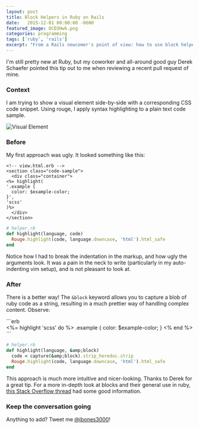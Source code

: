 ```yaml
---
layout: post
title: Block Helpers in Ruby on Rails
date:   2015-12-01 00:00:00 -0600
featured_image: OCD3Hwk.png
categories: programming
tags: ['ruby', 'rails']
excerpt: "From a Rails newcomer's point of view: how to use block helpers effectively."
---
```


I'm still pretty new at Ruby, but my coworker and all-around good guy Derek Schaefer pointed this tip out to me when reviewing a recent pull request of mine.
<h3>Context</h3>
<p>
I am trying to show a visual element side-by-side with a corresponding CSS code snippet.  Using rouge, I apply syntax highlighting to a plain text code sample.
</p>
<img src="https://i.imgur.com/MNTgWYK.png" alt="Visual Element"><h3>Before</h3>
<p>
My first approach was ugly.  It looked something like this:
</p>

```erb
<!-- view.html.erb -->
<section class="code-sample">
  <div class="container">
<%= highlight(
'.example {
  color: $example-color;
}',
'scss'
)%>
  </div>
</section>
```

```ruby
# helper.rb
def highlight(language, code)
  Rouge.highlight(code, language.downcase, 'html').html_safe
end
```
<p>
Notice how I had to break the indentation in the markup, and how ugly the arguments look.  It was a pain in the neck to write (particularly in my auto-indenting vim setup), and is not pleasant to look at.
</p>
<h3>After</h3>
<p>
There is a better way!  The <code>&amp;block</code> keyword allows you to capture a blob of ruby code as a string, resulting in a much prettier way of handling complex content.  Observe:
</p>
```erb
<!-- view.html.erb -->
<section class="code-sample">
  <div class="container">
    <%= highlight 'scss' do %>
      .example {
        color: $example-color;
      }
    <% end %>
  </div>
</section>
```

```ruby
# helper.rb
def highlight(language, &amp;block)
  code = capture(&amp;block).strip_heredoc.strip
  Rouge.highlight(code, language.downcase, 'html').html_safe
end
```
<p>
This approach is much more intuitive and nicer-looking.  Thanks to Derek for a great tip.  For a more in-depth look at blocks and their general use in ruby, <a href="http://stackoverflow.com/questions/814739/whats-this-block-in-ruby-and-how-does-it-get-passed-in-a-method-here">this Stack Overflow thread</a> had some good information.
</p>
<h3>Keep the conversation going</h3>
<p>
Anything to add?  Tweet me <a href="http://twitter.com/jbones3000">@jbones3000</a>!
</p>
